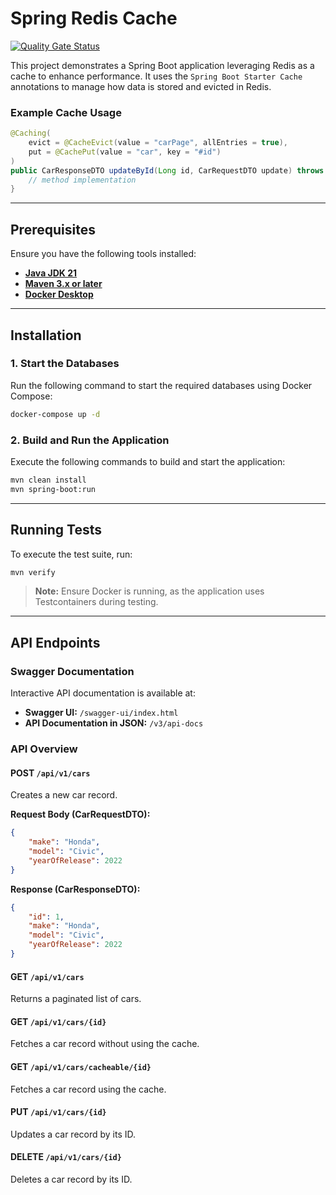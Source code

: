 # Spring Redis Cache

[![Quality Gate Status](https://sonarcloud.io/api/project_badges/measure?project=Joao-Lucas-de-Oliveira-Lima_spring-redis-cache&metric=alert_status)](https://sonarcloud.io/summary/new_code?id=Joao-Lucas-de-Oliveira-Lima_spring-redis-cache)

This project demonstrates a Spring Boot application leveraging Redis as a cache to enhance performance. It uses the `Spring Boot Starter Cache` annotations to manage how data is stored and evicted in Redis.

### Example Cache Usage
```java
@Caching(
    evict = @CacheEvict(value = "carPage", allEntries = true),
    put = @CachePut(value = "car", key = "#id")
)
public CarResponseDTO updateById(Long id, CarRequestDTO update) throws ResourceNotFoundException {
    // method implementation
}
```

---

## Prerequisites

Ensure you have the following tools installed:

- [**Java JDK 21**](https://www.oracle.com/br/java/technologies/downloads/#java21)
- [**Maven 3.x or later**](https://maven.apache.org/download.cgi)
- [**Docker Desktop**](https://www.docker.com/products/docker-desktop/)

---

## Installation

### 1. Start the Databases
Run the following command to start the required databases using Docker Compose:
```bash
docker-compose up -d
```

### 2. Build and Run the Application
Execute the following commands to build and start the application:
```bash
mvn clean install
mvn spring-boot:run
```

---

## Running Tests

To execute the test suite, run:
```bash
mvn verify
```
> **Note:** Ensure Docker is running, as the application uses Testcontainers during testing.

---

## API Endpoints

### Swagger Documentation
Interactive API documentation is available at:
- **Swagger UI:** `/swagger-ui/index.html`
- **API Documentation in JSON:** `/v3/api-docs`

### API Overview

#### **POST** `/api/v1/cars`
Creates a new car record.

**Request Body (CarRequestDTO):**
```json
{
    "make": "Honda",
    "model": "Civic",
    "yearOfRelease": 2022
}
```

**Response (CarResponseDTO):**
```json
{
    "id": 1,
    "make": "Honda",
    "model": "Civic",
    "yearOfRelease": 2022
}
```

#### **GET** `/api/v1/cars`
Returns a paginated list of cars.

#### **GET** `/api/v1/cars/{id}`
Fetches a car record without using the cache.

#### **GET** `/api/v1/cars/cacheable/{id}`
Fetches a car record using the cache.

#### **PUT** `/api/v1/cars/{id}`
Updates a car record by its ID.

#### **DELETE** `/api/v1/cars/{id}`
Deletes a car record by its ID.

